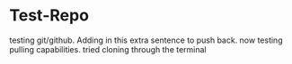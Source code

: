 # Test-Repo
testing git/github. Adding in this extra sentence to push back. now testing pulling capabilities. tried cloning through the terminal 
